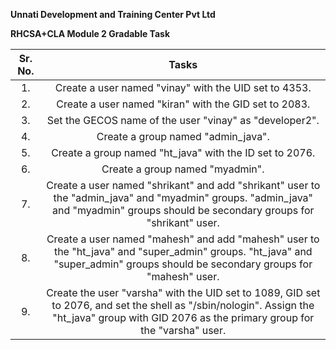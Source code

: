 ﻿**Unnati Development and Training Center Pvt Ltd**


**RHCSA+CLA Module 2 Gradable Task**


|**Sr. No.**|**Tasks**|
| :-: | :-: |
|1\.|Create a user named "vinay" with the UID set to 4353.|
|2\.|Create a user named "kiran" with the GID set to 2083.|
|3\.|Set the GECOS name of the user "vinay" as "developer2".|
|4\.|Create a group named "admin\_java".|
|5\.|Create a group named "ht\_java" with the ID set to 2076.|
|6\.|Create a group named "myadmin".|
|7\.|Create a user named "shrikant" and add "shrikant" user to the "admin\_java" and "myadmin" groups.  "admin\_java" and "myadmin" groups should be secondary groups for "shrikant" user.|
|8\.|Create a user named "mahesh" and add "mahesh" user to the "ht\_java" and "super\_admin" groups. "ht\_java" and "super\_admin" groups should be secondary groups for "mahesh" user.|
|9\.|Create the user "varsha" with the UID set to 1089, GID set to 2076, and set the shell as "/sbin/nologin". Assign the "ht\_java" group with GID 2076 as the primary group for the "varsha" user.|

